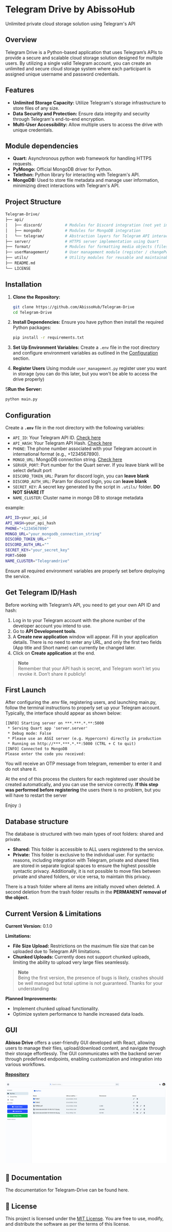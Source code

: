 # Telegram Drive by AbissoHub

Unlimited private cloud storage solution using Telegram's API


## Overview

Telegram Drive is a Python-based application that uses Telegram’s APIs to provide a secure and scalable cloud storage solution designed for multiple users. By utilizing a single valid Telegram account, you can create an unlimited and secure cloud storage system where each participant is assigned unique username and password credentials.

## Features

- **Unlimited Storage Capacity:** Utilize Telegram's storage infrastructure to store files of any size.
- **Data Security and Protection:** Ensure data integrity and security through Telegram's end-to-end encryption.
- **Multi-User Accessibility:** Allow multiple users to access the drive with unique credentials.


## Module dependencies

- **Quart:** Asynchronous python web framework for handling HTTPS requests.
- **PyMongo:** Official MongoDB driver for Python.
- **Telethon:** Python library for interacting with Telegram's API.
- **MongoDB:** Used to store file metadata and manage user information, minimizing direct interactions with Telegram's API.


## Project Structure

```bash
Telegram-Drive/
├── api/
│   ├── discord/          # Modules for Discord integration (not yet implemented)
│   ├── mongodb/          # Modules for MongoDB integration
│   └── telegram/         # Abstraction layers for Telegram API interactions
├── server/               # HTTPS server implementation using Quart
├── format/               # Modules for formatting media objects (files, images, audio)
├── userManagement/       # User management module (register / changePw / etc...)
├── utils/                # Utility modules for reusable and maintainable code functions
├── README.md
└── LICENSE
```

## Installation

1. **Clone the Repository:**
   ```bash
   git clone https://github.com/AbissoHub/Telegram-Drive
   cd Telegram-Drive
   ```

2. **Install Dependencies:**
   Ensure you have python then install the required Python packages:
   ```bash
   pip install -r requirements.txt
   ```

3. **Set Up Environment Variables:**
   Create a `.env` file in the root directory and configure environment variables as outlined in the [Configuration](#-configuration) section.

4. **Register Users**
   Using module `user_management.py` register user you want in storage (you can do this later, but you won't be able to access the drive properly)

5**Run the Server:**
   ```bash
   python main.py
   ```

## Configuration

Create a **`.env`** file in the root directory with the following variables:

- `API_ID`: Your Telegram API ID. [Check here](#get-telegram-id/hash)
- `API_HASH`: Your Telegram API Hash. [Check here](#get-telegram-id/hash)
- `PHONE`: The phone number associated with your Telegram account in international format (e.g., +1234567890).
- `MONGO_URL`: MongoDB connection string. [Check here](https://www.mongodb.com/resources/languages/python)
- `SERVER_PORT`: Port number for the Quart server. If you leave blank will be select default port
- `DISCORD_TOKEN_URL`: Param for discord login, you can **leave blank** 
- `DISCORD_AUTH_URL`: Param for discord login, you can **leave blank** 
- `SECRET_KEY`: A secret key generated by the script in `.utils/` folder. **DO NOT SHARE IT**
- `NAME_CLUSTER`: Cluster name in mongo DB to storage metadata

example:
   ```bash
   API_ID=your_api_id
   API_HASH=your_api_hash
   PHONE="+1234567890"
   MONGO_URL="your_mongodb_connection_string"
   DISCORD_TOKEN_URL=""
   DISCORD_AUTH_URL=""
   SECRET_KEY="your_secret_key"
   PORT=5000
   NAME_CLUSTER="Telegramdrive"
   ```

Ensure all required environment variables are properly set before deploying the service.

## Get Telegram ID/Hash

Before working with Telegram’s API, you need to get your own API ID and hash:

1. Log in to your Telegram account with the phone number of the developer account you intend to use.
2. Go to **API Development tools**.
3. A **Create new application** window will appear. Fill in your application details. There is no need to enter any URL, and only the first two fields (App title and Short name) can currently be changed later.
4. Click on **Create application** at the end. 

> **Note**  
> Remember that your API hash is secret, and Telegram won’t let you revoke it. Don’t share it publicly!

## First Launch
After configuring the .env file, registering users, and launching main.py, follow the terminal instructions to properly set up your Telegram account. Typically, the interface should appear as shown below:

```plaintext
[INFO] Starting server on ***.***.*.**:5000
 * Serving Quart app 'server.server'
 * Debug mode: False
 * Please use an ASGI server (e.g. Hypercorn) directly in production
 * Running on http://***.***.*.**:5000 (CTRL + C to quit)
[INFO] Connected to MongoDB
Please enter the code you received: 
```
You will receive an OTP message from telegram, remember to enter it and do not share it.

At the end of this process the clusters for each registered user should be created automatically, and you can use the service correctly. 
**If this step was performed before registering** the users there is no problem, but you will have to restart the server

Enjoy :)

## Database structure
The database is structured with two main types of root folders: shared and private.

- **Shared:** This folder is accessible to ALL users registered to the service.
- **Private:** This folder is exclusive to the individual user.
For syntactic reasons, including integration with Telegram, private and shared files are stored in separate logical spaces to ensure the highest possible syntactic privacy. 
Additionally, it is not possible to move files between private and shared folders, or vice versa, to maintain this privacy.

There is a trash folder where all items are initially moved when deleted. A second deletion from the trash folder results in the **PERMANENT removal of the object.**

## Current Version & Limitations

**Current Version:** 0.1.0

**Limitations:**
- **File Size Upload:** Restrictions on the maximum file size that can be uploaded due to Telegram API limitations.
- **Chunked Uploads:** Currently does not support chunked uploads, limiting the ability to upload very large files seamlessly.

> **Note**  
> Being the first version, the presence of bugs is likely, crashes should be well managed but total uptime is not guaranteed. Thanks for your understanding


**Planned Improvements:**
- Implement chunked upload functionality.
- Optimize system performance to handle increased data loads.


## GUI

**Abisso Drive** offers a user-friendly GUI developed with React, allowing users to manage their files, upload/download content, and navigate through their storage effortlessly. 
The GUI communicates with the backend server through predefined endpoints, enabling customization and integration into various workflows.

[**Repository**](https://github.com/AbissoHub/Telegram-Drive-Frontend)

![preview_gui](preview_gui.png?raw=true "Title")


## 📖 Documentation
The documentation for Telegram-Drive can be found here.


## 📄 License

This project is licensed under the [MIT License](LICENSE). You are free to use, modify, and distribute the software as per the terms of this license.


